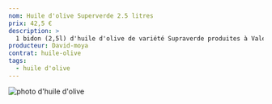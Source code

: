 ```yaml
---
nom: Huile d'olive Superverde 2.5 litres
prix: 42,5 €
description: >
  1 bidon (2,5l) d'huile d'olive de variété Supraverde produites à Valence (Espagne)
producteur: David-moya
contrat: huile-olive
tags: 
  - huile d'olive
---
```


![photo d'huile d'olive](./media/huile-olive.jpg)